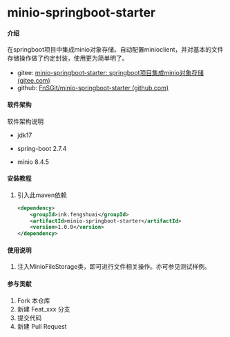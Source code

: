 # minio-springboot-starter

#### 介绍
​	在springboot项目中集成minio对象存储。自动配置minioclient，并对基本的文件存储操作做了约定封装，使用更为简单明了。

* gitee: [minio-springboot-starter: springboot项目集成minio对象存储 (gitee.com)](https://gitee.com/FngSGitee/minio-springboot-starter)
* github: [FnSGit/minio-springboot-starter (github.com)](https://github.com/FnSGit/minio-springboot-starter)

#### 软件架构
软件架构说明

- jdk17

- spring-boot 2.7.4

- minio 8.4.5


#### 安装教程

1. 引入此maven依赖

   ```xml
   <dependency>
       <groupId>ink.fengshuai</groupId>
       <artifactId>minio-springboot-starter</artifactId>
       <version>1.0.0</version>
   </dependency>
   ```
   
   

#### 使用说明

1. 注入MinioFileStorage类，即可进行文件相关操作。亦可参见测试样例。

   

#### 参与贡献

1.  Fork 本仓库
2.  新建 Feat_xxx 分支
3.  提交代码
4.  新建 Pull Request
